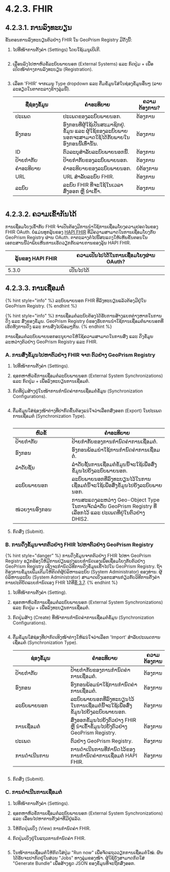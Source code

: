 # 4.2.3. FHIR

## 4.2.3.1. ການລົງທະບຽນ

ຂັ້ນຕອນການລົງທະບຽນຕົວຢ່າງ FHIR ໃນ GeoPrism Registry ມີດັ່ງນີ້:

1.  ໄປທີ່ໜ້າການຕັ້ງຄ່າ (Settings) ໂດຍໃຊ້ເມນູເບີເກີ.

    <figure><img src="https://lh3.googleusercontent.com/Mjs1dPobR-fLkJrgb4GVHyS4_mCR0stID7QYzh2ZCnPtCuwa0wlL8Sr2LYlyK2XVmCBYX5-HTMnaUn2SiDDg1ICZ9iH5E4KGUL-HnnZ692GVAS0_E4aqULXWF4_XgzAzqm5YBvWyGcF48XPJQvfWSpHISabhWwaZeKh3Byz2ETT3zkZVcE6Au1gP" alt=""><figcaption></figcaption></figure>
2.  ເລື່ອນລົງໄປຫາຫົວຂໍ້ລະບົບພາຍນອກ (External Systems) ແລະ ກົດປຸ່ມ + ເພື່ອເປີດໜ້າຕ່າງການລົງທະບຽນ (Registration).

    <figure><img src="../../../../.gitbook/assets/image (62).png" alt=""><figcaption></figcaption></figure>
3.  ເລືອກ 'FHIR' ຈາກເມນູ Type dropdown ແລະ ຕື່ມຂໍ້ມູນໃສ່ໃນຊ່ອງຂໍ້ມູນອື່ນໆ (ລາຍລະອຽດໃນຕາຕະລາງຂ້າງລຸ່ມນີ້).

    <table><thead><tr><th width="135">ຊື່ຊ່ອງຂໍ້ມູນ</th><th width="216">ຄຳອະທິບາຍ</th><th>ຄວາມຕ້ອງການ?</th></tr></thead><tbody><tr><td>ປະເພດ</td><td>ປະເພດຂອງລະບົບພາຍນອກ.</td><td>ຕ້ອງການ</td></tr><tr><td>ອົງກອນ</td><td>ອົງກອນທີ່ຜູ້ໃຊ້ເປັນສະມາຊິກຢູ່. ຂໍ້ມູນ ແລະ ຜູ້ໃຊ້ຂອງລະບົບພາຍນອກຈະສາມາດໃຊ້ໄດ້ກັບພາຍໃນອົງກອນນີ້ເທົ່ານັ້ນ.</td><td>ຕ້ອງການ</td></tr><tr><td>ID</td><td>ຕົວລະບຸສໍາລັບລະບົບພາຍນອກນີ້.</td><td>ຕ້ອງການ</td></tr><tr><td>ປ້າຍກຳກັບ</td><td>ປ້າຍກຳກັບຂອງລະບົບພາຍນອກ.</td><td>ຕ້ອງການ</td></tr><tr><td>ຄຳອະທິບາຍ</td><td>ຄຳອະທິບາຍຂອງລະບົບພາຍນອກ.</td><td>ບໍ່ຕ້ອງການ</td></tr><tr><td>URL</td><td>URL ສໍາລັບລະບົບ FHIR.</td><td>ຕ້ອງການ</td></tr><tr><td>ລະບົບ</td><td>ລະບົບ FHIR ທີ່ຈະໃຊ້ໃນເວລາສົ່ງອອກ ຫຼື ນໍາເຂົ້າ.</td><td>ຕ້ອງການ</td></tr></tbody></table>

<figure><img src="../../../../.gitbook/assets/Screenshot 2022-11-01 130337.jpg" alt=""><figcaption></figcaption></figure>

## 4.2.3.2. ຄວາມເຂົ້າກັນໄດ້

ການເຊື່ອມໂຍງເຂົ້າກັບ FHIR ຈຳເປັນຕ້ອງມີການນໍາໃຊ້ການເຊື່ອມໂຍງຄວາມປອດໄພຂອງ FHIR OAuth. ບໍ່ແມ່ນທຸກລຸ້ນຂອງ [HAPI FHIR](https://hapifhir.io/) ທີ່ມີຄວາມສາມາດໃນການເຊື່ອມໂຍງກັບ GeoPrism Registry ຜ່ານ OAuth. ຕາຕະລາງຕໍ່ໄປນີ້ສະແດງໃຫ້ເຫັນຂັ້ນຕອນໃນເອກະສານນີ້ວ່າພົບເຫັນການເຮັດວຽກກັບລາຍການຂອງລຸ້ນ HAPI FHIR.

<table><thead><tr><th width="178.5">ລຸ້ນຂອງ HAPI FHIR</th><th>ຄວາມເປັນໄປໄດ້ໃນການເຊື່ອມໂຍງຜ່ານ OAuth?</th></tr></thead><tbody><tr><td>5.3.0</td><td>ເປັນໄປໄດ້</td></tr></tbody></table>

## 4.2.3.3. ການເຊື່ອມຕໍ່

{% hint style="info" %}
ລະບົບພາຍນອກ FHIR ທີ່ລົງທະບຽນແລ້ວຕ້ອງມີຢູ່ໃນ GeoPrism Registry.
{% endhint %}

{% hint style="info" %}
ການເຊື່ອມຕໍ່ລະບົບຕ້ອງໄດ້ຮັບການສ້າງແຍກຕ່າງຫາກໃນການດຶງ ແລະ ສົ່ງຂອງຂໍ້ມູນ. GeoPrism Registry ບໍ່ຮອງຮັບການນໍາໃຊ້ການເຊື່ອມຕໍ່ພາຍນອກທີ່ເຮັດທັງການດຶງ ແລະ ການສົ່ງໄປພ້ອມໆກັນ.
{% endhint %}

ການເຊື່ອມຕໍ່ລະບົບພາຍນອກອະນຸຍາດໃຫ້ໃຊ້ຄວາມສາມາດໃນການສົ່ງ ແລະ ດຶງຂໍ້ມູນລະຫວ່າງຕົວຢ່າງ GeoPrism Registry ແລະ FHIR.

### A. ການສົ່ງຂໍ້ມູນໄປຫາຕົວຢ່າງ FHIR ຈາກ ຕົວຢ່າງ GeoPrism Registry <a href="#pushing-data-to-fhir-from-the-cgr" id="pushing-data-to-fhir-from-the-cgr"></a>

1. ໄປທີ່ໜ້າການຕັ້ງຄ່າ (Settings).
2. ຊອກຫາຫົວຂໍ້ການເຊື່ອມຕໍ່ລະບົບພາຍນອກ (External System Synchronizations) ແລະ ກົດປຸ່ມ + ເພື່ອລົງທະບຽນການເຊື່ອມຕໍ່.
3.  ກົດທີ່ປຸ່ມສ້າງຢູ່ໃນໜ້າການກຳນົດຄ່າການເຊື່ອມຕໍ່ຂໍ້ມູນ (Synchronization Configurations).

    <figure><img src="https://lh4.googleusercontent.com/266T4bH2_5Q0C-oJ1VxvtdZIwrlnZM750n0HvEVnddkht0vxVNv4k9bB9KlynvGxsSERlUUUeQQ-SGAIu7UPj75ceWZelha7PrMPFF25YTiIEsHyecXZ1OLfyBVb4Dhc1WMaBdHK9aZpZpSh0kkQ2xZycnOmRF25kEiG7z7kFvZxr2DclU8x_A9Fxg" alt=""><figcaption></figcaption></figure>
4.  ຕື່ມຂໍ້ມູນໃສ່ຊ່ອງໜ້າຕ່າງທີ່ປາກົົດຂຶ້ນຕ້ອງແນ່ໃຈວ່າເລືອກສົ່ງອອກ (Export) ໃນປະເພດການເຊື່ອມຕໍ່ (Synchronization Type).

    <figure><img src="../../../../.gitbook/assets/Screenshot 2022-11-01 134209.jpg" alt=""><figcaption></figcaption></figure>

    <table><thead><tr><th width="162.49999999999997">ຫົວຂໍ້</th><th>ຄຳອະທິບາຍ</th></tr></thead><tbody><tr><td>ປ້າຍກຳກັບ</td><td>ປ້າຍກຳກັບຂອງການກຳນົດຄ່າການເຊື່ອມຕໍ່.</td></tr><tr><td>ອົງກອນ</td><td>ອົງກອນພ້ອມນຳໃຊ້ການກຳນົດຄ່າການເຊື່ອມຕໍ່.</td></tr><tr><td>ລຳດັບຊັ້ນ</td><td>ລຳດັບຊັ້ນການເຊື່ອມຕໍ່ຂໍ້ມູນນີ້ຈະໃຊ້ເພື່ອສົ່ງຂໍ້ມູນໄປຍັງລະບົບພາຍນອກ.</td></tr><tr><td>ລະບົບພາຍນອກ</td><td>ລະບົບພາຍນອກທີ່ລົງທະບຽນໄວ້ໃນການເຊື່ອມຕໍ່ນີ້ຈະໃຊ້ເພື່ອສົ່ງຂໍ້ມູນໄປຍັງລະບົບພາຍນອກ.</td></tr><tr><td>ໜ່ວຍງານອົງກອນ</td><td>ການສະແດງລະຫວ່າງ Geo-Object Type ໃນການຈັດລໍາດັບ GeoPrism Registry ທີ່ເລືອກໄວ້ ແລະ ປະເພດທີ່ຢູ່ໃນຕົວຢ່າງ DHIS2.</td></tr></tbody></table>
5. ກົດສົ່ງ (Submit).

### B. ການດຶງຂໍ້ມູນຈາກຕົວຢ່າງ FHIR ໄປຫາຕົວຢ່າງ GeoPrism Registry

{% hint style="danger" %}
ການດຶງຂໍ້ມູນຈາກຕົວຢ່າງ FHIR ໄປຫາ GeoPrism Registry ຮຽກຮ້ອງໃຫ້ມີການປ່ຽນແປງແບບກໍານົດເອງເພື່ອເຊື່ອມໂຍງກັບຕົວຢ່າງ GeoPrism Registry ເຊິ່ງຈະກໍານົດວິທີການດຶງຂໍ້ມູນເຂົ້າໄປໃນ GeoPrism Registry. ຖ້າຕ້ອງການຂໍ້ມູນເພີ່ມເຕີມໃຫ້ຕິດຕໍ່ຜູ້ບໍລິຫານລະບົບ (System Administrator) ຂອງທ່ານ. ຜູ້ບໍລິຫານລະບົບ (System Administrator) ສາມາດເບິ່ງເອກະສານກ່ຽວກັບວິທີການຕັ້ງຄ່າການປະຕິບັດແບບກຳນົດເອງ FHIR ໄດ້ທີ່[ຂໍ້ 3.7](../../deployment-and-setup/3.7-fhir-custom-implementation/).
{% endhint %}

1. ໄປທີ່ໜ້າການຕັ້ງຄ່າ (Setting).
2. ຊອກຫາຫົວຂໍ້ການເຊື່ອມຕໍ່ລະບົບພາຍນອກ (External System Synchronizations) ແລະ ກົດປຸ່ມ + ເພື່ອລົງທະບຽນການເຊື່ອມຕໍ່.
3.  ກົດປຸ່ມສ້າງ (Create) ທີ່ໜ້າການກຳນົດຄ່າການເຊື່ອມຕໍ່ຂໍ້ມູນ (Synchronization Configurations).

    <figure><img src="https://lh4.googleusercontent.com/266T4bH2_5Q0C-oJ1VxvtdZIwrlnZM750n0HvEVnddkht0vxVNv4k9bB9KlynvGxsSERlUUUeQQ-SGAIu7UPj75ceWZelha7PrMPFF25YTiIEsHyecXZ1OLfyBVb4Dhc1WMaBdHK9aZpZpSh0kkQ2xZycnOmRF25kEiG7z7kFvZxr2DclU8x_A9Fxg" alt=""><figcaption></figcaption></figure>
4.  ຕື່ມຂໍ້ມູນໃສ່ຊ່ອງທີ່ປາກົດເທິງໜ້າຕ່າງໃຫ້ແນ່ໃຈວ່າເລືອກ 'Import' ສໍາລັບປະເພດການເຊື່ອມຕໍ່ (Synchronization Type).

    <table><thead><tr><th width="159">ຊ່ອງຂໍ້ມູນ</th><th width="216">ຄຳອະທິບາຍ</th><th>ຄວາມຕ້ອງການ</th></tr></thead><tbody><tr><td>ປ້າຍກຳກັບ</td><td>ປ້າຍກຳກັບຂອງການກຳນົດຄ່າການເຊື່ອມຕໍ່.</td><td>ຕ້ອງການ</td></tr><tr><td>ອົງກອນ</td><td>ອົງກອນພ້ອມນຳໃຊ້ການກຳນົດຄ່າການເຊື່ອມຕໍ່.</td><td>ຕ້ອງການ</td></tr><tr><td>ລະບົບພາຍນອກ</td><td>ລະບົບພາຍນອກທີ່ລົງທະບຽນໄວ້ໃນການເຊື່ອມຕໍ່ນີ້ຈະໃຊ້ເພື່ອສົ່ງຂໍ້ມູນໄປຍັງລະບົບພາຍນອກ.</td><td>ຕ້ອງການ</td></tr><tr><td>ການເຊື່ອມຕໍ່</td><td>ສົ່ງອອກຂໍ້ມູນໄປຍັງຕົວຢ່າງ FHIR ຫຼື ນໍາເຂົ້າຂໍ້ມູນໄປຍັງຕົວຢ່າງ GeoPrism Registry.</td><td>ຕ້ອງການ</td></tr><tr><td>ປະເພດ</td><td>ຕົວຢ່າງ GeoPrism Registry.</td><td>ຕ້ອງການ</td></tr><tr><td>ການດຳເນີນການ</td><td>ການດຳເນີນການທີ່ກໍານົດໄວ້ຂອງການກຳນົດຄ່າການເຊື່ອມຕໍ່ HAPI FHIR.</td><td>ຕ້ອງການ</td></tr></tbody></table>

    <figure><img src="https://lh5.googleusercontent.com/exnu4HLjcpICJ4BE2i5AbridnGwmjkNmnrnr215Q60CB8oh3_Tc7iXgBKhRgtmFhli_5BVdDLN1_ZCrTDBL-hm5RGwUSeSTLlEP-L50gP3H80Gjg1_W_88I2TNuXW_RLv5s92K31PAGePNMdcIsJ2Sm5Jly0sbqIgolm1QrZ8ZJkkHSuXZu9Bss8sA" alt=""><figcaption></figcaption></figure>
5. ກົດສົ່ງ (Submit).

### C. ການດໍາເນີນການເຊື່ອມຕໍ່ <a href="#execute-a-synchronization" id="execute-a-synchronization"></a>

1. ໄປທີ່ໜ້າການຕັ້ງຄ່າ (Settings).
2. ຊອກຫາຫົວຂໍ້ການເຊື່ອມຕໍ່ລະບົບພາຍນອກ (External System Synchronizations) ແລະ ເລື່ອນໄປຫາການຕັ້ງຄ່າທີ່ມີຢູ່ແລ້ວ.
3. ໃຫ້ກົດປຸ່ມເບິ່ງ (View) ການກຳນົດຄ່າ FHIR.
4.  ກົດປຸ່ມເບິ່ງຢູ່ໃນແຖວການກຳນົດຄ່າ FHIR.

    <figure><img src="../../../../.gitbook/assets/spaces_TFjfDjimCUEX9iARJhTf_uploads_git-blob-206af95e0bc746991b94f5442b3e62aa6e7c14de_image (72).png" alt=""><figcaption></figcaption></figure>
5. ໃນໜ້າການເຊື່ອມຕໍ່ໃຫ້ກົດໃສ່ປຸ່ມ "Run now" ເພື່ອຈັດແຖວວຽກການເຊື່ອມຕໍ່ໃໝ່. ຜົນໄດ້ຮັບຈະປາກົດຢູ່ໃນສ່ວນ "Jobs" ທາງລຸ່ມຂອງໜ້າ. ຜູ້ໃຊ້ຍັງສາມາດກົດໃສ່ "Generate Bundle" ເພື່ອສ້າງຊຸດ JSON ຂອງຂໍ້ມູນທີ່ຈະຖືກສົ່ງອອກ.
